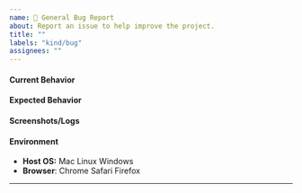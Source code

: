 ```yaml
---
name: 🐛 General Bug Report
about: Report an issue to help improve the project.
title: ""
labels: "kind/bug"
assignees: ""
---
```


#### Current Behavior

<!-- A brief description of the issue. -->

#### Expected Behavior

<!-- A brief description of what you expected to happen. -->

#### Screenshots/Logs

<!-- Add screenshots, if applicable, to help explain your problem. -->

#### Environment

- **Host OS:** Mac Linux Windows
- **Browser**: Chrome Safari Firefox

<!-- Optional
#### To Reproduce
1. Go to '...'
2. Click on '....'
3. Scroll down to '....'
4. See error
-->

---
